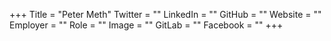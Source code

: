 +++
Title = "Peter Meth"
Twitter = ""
LinkedIn = ""
GitHub = ""
Website = ""
Employer = ""
Role = ""
Image = ""
GitLab = ""
Facebook = ""
+++
